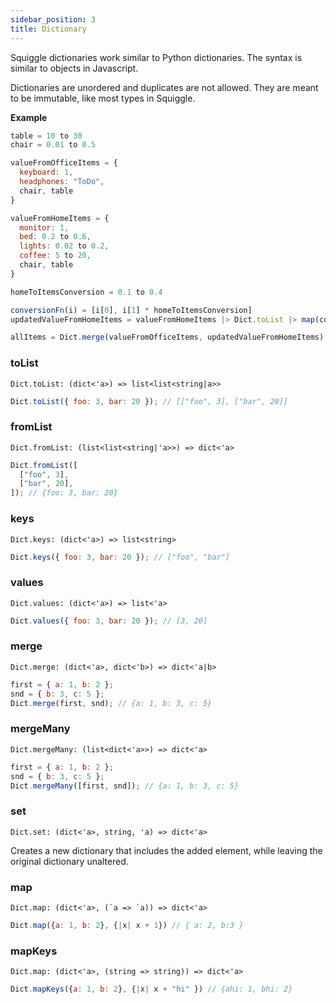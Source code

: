 ```yaml
---
sidebar_position: 3
title: Dictionary
---
```


Squiggle dictionaries work similar to Python dictionaries. The syntax is similar to objects in Javascript.

Dictionaries are unordered and duplicates are not allowed. They are meant to be immutable, like most types in Squiggle.

**Example**

```javascript
table = 10 to 30
chair = 0.01 to 0.5

valueFromOfficeItems = {
  keyboard: 1,
  headphones: "ToDo",
  chair, table
}

valueFromHomeItems = {
  monitor: 1,
  bed: 0.2 to 0.6,
  lights: 0.02 to 0.2,
  coffee: 5 to 20,
  chair, table
}

homeToItemsConversion = 0.1 to 0.4

conversionFn(i) = [i[0], i[1] * homeToItemsConversion]
updatedValueFromHomeItems = valueFromHomeItems |> Dict.toList |> map(conversionFn) |> Dict.fromList

allItems = Dict.merge(valueFromOfficeItems, updatedValueFromHomeItems)
```

### toList

```
Dict.toList: (dict<'a>) => list<list<string|a>>
```

```js
Dict.toList({ foo: 3, bar: 20 }); // [["foo", 3], ["bar", 20]]
```

### fromList

```
Dict.fromList: (list<list<string|'a>>) => dict<'a>
```

```js
Dict.fromList([
  ["foo", 3],
  ["bar", 20],
]); // {foo: 3, bar: 20}
```

### keys

```
Dict.keys: (dict<'a>) => list<string>
```

```js
Dict.keys({ foo: 3, bar: 20 }); // ["foo", "bar"]
```

### values

```
Dict.values: (dict<'a>) => list<'a>
```

```js
Dict.values({ foo: 3, bar: 20 }); // [3, 20]
```

### merge

```
Dict.merge: (dict<'a>, dict<'b>) => dict<'a|b>
```

```js
first = { a: 1, b: 2 };
snd = { b: 3, c: 5 };
Dict.merge(first, snd); // {a: 1, b: 3, c: 5}
```

### mergeMany

```
Dict.mergeMany: (list<dict<'a>>) => dict<'a>
```

```js
first = { a: 1, b: 2 };
snd = { b: 3, c: 5 };
Dict.mergeMany([first, snd]); // {a: 1, b: 3, c: 5}
```

### set

```
Dict.set: (dict<'a>, string, 'a) => dict<'a>
```

Creates a new dictionary that includes the added element, while leaving the original dictionary unaltered.

### map

```
Dict.map: (dict<'a>, (`a => `a)) => dict<'a>
```

```js
Dict.map({a: 1, b: 2}, {|x| x + 1}) // { a: 2, b:3 }
```

### mapKeys

```
Dict.map: (dict<'a>, (string => string)) => dict<'a>
```

```js
Dict.mapKeys({a: 1, b: 2}, {|x| x + "hi" }) // {ahi: 1, bhi: 2}
```
